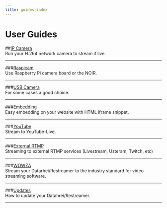 ```yaml
---
title: guides-index
---
```

# User Guides  

##[IP Camera](../docs/guides-ipcam-rtsp.html)  
Run your H.264 network camera to stream it live.

---
###[Raspicam](../docs/guides-raspicam.html)  
Use Raspberry Pi camera board or the NOIR.

---
###[USB Camera](../docs/guides-usb-camera.html)  
For some cases a good choice.

---
###[Embedding](../docs/guides-embed-upon-your-website.html)  
Easy embedding on your website with HTML iframe snippet.

---
###[YouTube](../docs/guides-youtube.html)  
Stream to YouTube-Live.

---
###[External RTMP](../docs/guides-youtube.html)  
Streaming to external RTMP services (Livestream, Usteram, Twitch, etc)

---
###[WOWZA](../docs/guides-push-to-wowza.html)  
Stream your Datarhei/Restreamer to the industry standard for video streaming software.

---
###[Updates](../docs/guides-updates.html)  
How to update your Datahrei/Restreamer.

---